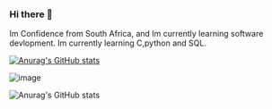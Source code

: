 ### Hi there 👋

Im Confidence from South Africa, and Im currently learning software devlopment. Im currently learning C,python and SQL.

[![Anurag's GitHub stats](https://github-readme-stats.vercel.app/api?username=ConfidenceM)](https://github.com/anuraghazra/github-readme-stats)

![image](https://user-images.githubusercontent.com/111113362/213517745-e2ab8db4-533a-4c0b-8544-4dbcb597c1a6.png)

![Anurag's GitHub stats](https://github-readme-stats.vercel.app/api?username=ConfidenceM&show_icons=true)

